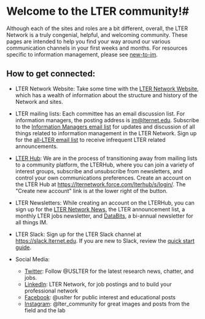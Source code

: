 # Welcome to the LTER community!#

Although each of the sites and roles are a bit different, overall, the LTER Network is a truly congenial, helpful, and welcoming community. 
These pages are intended to help you find your way around our various communication channels in your first weeks and months. For resources specific to information management, please see [new-to-im](new-to-im.md).

## How to get connected:

*  LTER Network Website: Take some time with the [LTER Network Website](https://lternet.edu), which has a wealth of information about the structure and history of the Network and sites. 

*  LTER mailing lists: Each committee has an email discussion list. For information managers, the posting address is <im@lternet.edu>. Subscribe to the [Information Managers email list](https://lists.lternet.edu/listinfo/im) for updates and discussion of all things related to information management in the LTER Network. Sign up for the [all-LTER email list](https://lists.lternet.edu/listinfo/all-lter) to receive infrequent LTER related announcements.

*  [LTER Hub](https://lternetwork.force.com/lterhub/s/login/): We are in the process of transitioning away from mailing lists to a community platform, the LTERHub, where you can join a variety of interest groups, subscribe and unsubscribe from newsletters, and control your own communications preferences. Create an account on the LTER Hub at https://lternetwork.force.com/lterhub/s/login/. The "Create new account" link is at the lower right of the <log in> button.

*  LTER Newsletters: While creating an account on the LTERHub, you can sign up for the [LTER Network News](https://lternet.edu/lter-science-update-newsletter/), the LTER announcement list, a monthly LTER jobs newsletter, and [DataBits](https://lternet.edu/story_types/databits/), a bi-annual newsletter for all things IM. 

*  LTER Slack: Sign up for the LTER Slack channel at https://slack.lternet.edu. If you are new to Slack, review the [quick start guide](https://slack.com/help/articles/360059928654-How-to-use-Slack--your-quick-start-guide).

*  Social Media: 
     *  [Twitter](https://twitter.com/USLTER): Follow @USLTER for the latest research news, chatter, and jobs. 
     *  [LinkedIn](https://www.linkedin.com/company/lter-network): LTER Network, for job postings and to build your professional network 
     *  [Facebook](https://www.facebook.com/uslter): @uslter for public interest and educational posts
     *  [Instagram](https://www.instagram.com/lter_community/?hl=en): @lter_community for great images and posts from the field and the lab

